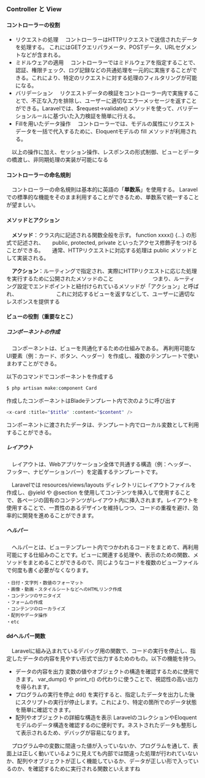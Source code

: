 ### Controller と View

#### コントローラーの役割

- リクエストの処理
  　コントローラーはHTTPリクエストで送信されたデータを処理する。
  これにはGETクエリパラメータ、POSTデータ、URLセグメントなどが含まれる。
- ミドルウェアの適用
  　コントローラーではミドルウェアを指定することで、認証、権限チェック、ログ記録などの共通処理を一元的に実施することができる。これにより、特定のリクエストに対する処理のフィルタリングが可能になる。
- バリデーション
   　リクエストデータの検証をコントローラー内で実施することで、不正な入力を排除し、ユーザーに適切なエラーメッセージを返すことができる。Laravelでは、$request->validate() メソッドを使って、バリデーションルールに基づいた入力検証を簡単に行える。
- Fillを用いたデータ操作
  　コントローラーでは、モデルの属性にリクエストデータを一括で代入するために、Eloquentモデルの fill メソッドが利用される。

　以上の操作に加え、セッション操作、レスポンスの形式制御、ビューとデータの橋渡し、非同期処理の実装が可能になる

#### コントローラーの命名規則

　コントローラーの命名規則は基本的に英語の「**単数系**」を使用する。
Laravelでの標準的な機能をそのまま利用することができるため、単数系で統一することが望ましい。

#### メソッドとアクション

　**メソッド**：クラス内に記述される関数全般を示す。 function xxxx() {...} の形式で記述され、
		　  public, protected, private といったアクセス修飾子をつけることができる。
		　  通常、HTTPリクエストに対応する処理は public メソッドとして実装される。

　**アクション**：ルーティングで指定され、実際にHTTPリクエストに応じた処理を実行するために公開されたメソッドのこと
　　　　　　　つまり、ルーティング設定でエンドポイントと紐付けられているメソッドが「アクション」と呼ばれ、
　　　　　　　これに対応するビューを返すなどして、ユーザーに適切なレスポンスを提供する



#### ビューの役割（重要なとこ）

##### コンポーネントの作成

　コンポーネントは、ビューを共通化するための仕組みである。
再利用可能なUI要素（例：カード、ボタン、ヘッダー）を作成し、複数のテンプレートで使いまわすことができる。

以下のコマンドでコンポーネントを作成する
```php
$ php artisan make:component Card
```

作成したコンポーネントはBladeテンプレート内で次のように呼び出す
```php
<x-card :title="$title" :content="$content" />
```

コンポーネントに渡されたデータは、テンプレート内でローカル変数として利用することができる。

##### レイアウト

　レイアウトは、Webアプリケーション全体で共通する構造（例：ヘッダー、フッター、ナビゲーションバー）を定義するテンプレートです。

　Laravelでは resources/views/layouts ディレクトリにレイアウトファイルを作成し、@yield や @section を使用してコンテンツを挿入して使用することで、各ページの固有のコンテンツがレイアウト内に挿入されます。レイアウトを使用することで、一貫性のあるデザインを維持しつつ、コードの重複を避け、効率的に開発を進めることができます。

##### ヘルパー

　ヘルパーとは、ビューテンプレート内でつかわれるコードをまとめて、再利用可能にする仕組みのことです。ビューに関連する処理や、表示のための関数、メソッドをまとめることができるので、同じようなコードを複数のビューファイルで何度も書く必要がなくなります。

```
・日付・文字列・数値のフォーマット
・画像・動画・スタイルシートなどへのHTMLリンク作成
・コンテンツのサニタイズ
・フォームの作成
・コンテンツのローカライズ
・配列やデータ操作
・etc
```



#### ddヘルパー関数

　Laravelに組み込まれているデバッグ用の関数で、コードの実行を停止し、指定したデータの内容を見やすい形式で出力するためのもの。以下の機能を持つ。

- データの内容を出力
  変数の値やオブジェクトの構造を確認するために使用できます。 var_dump() や print_r() の代わりに使うことで、視認性の高い出力を得られます。
- プログラムの実行を停止
  dd() を実行すると、指定したデータを出力した後にスクリプトの実行が停止します。これにより、特定の箇所でのデータ状態を簡単に確認できます。
- 配列やオブジェクトの詳細な構造を表示
  LaravelのコレクションやEloquentモデルのデータ構造を確認するのに便利です。ネストされたデータも整形して表示されるため、デバッグが容易になります。

　プログラム中の変数に間違った値が入っていないか、プログラムを通して、表面上は正しく動いているように見えても内部では間違った処理が行われていないか、配列やオブジェクトが正しく機能しているか、データが正しい形で入っているのか、を確認するために実行される関数といえますね





















